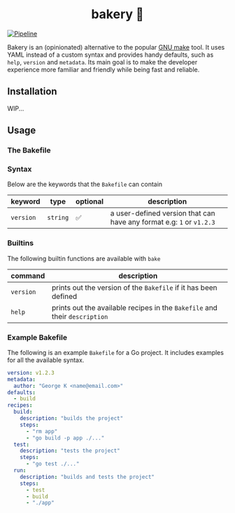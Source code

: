 
<h1 align="center">bakery 🧁</h1>

[![Pipeline](https://github.com/kampanosg/bakery/actions/workflows/go.yml/badge.svg)](https://github.com/kampanosg/bakery/actions/workflows/go.yml)

Bakery is an (opinionated) alternative to the popular [GNU make](https://www.gnu.org/software/make/manual/make.html) tool. It uses YAML instead of a custom syntax and provides handy defaults, such as `help`, `version` and `metadata`. Its main goal is to make the developer experience more familiar and friendly while being fast and reliable.

## Installation
WIP...

## Usage

### The Bakefile


### Syntax
Below are the keywords that the `Bakefile` can contain

| keyword   | type     | optional   | description                                                          |
| --------- | -------- | ---------- | -------------------------------------------------------------------- |
| `version` | `string` | ✅         | a user-defined version that can have any format e.g: `1` or `v1.2.3` |

### Builtins
The following builtin functions are available with `bake`

| command   | description                                                                |
| --------- | -------------------------------------------------------------------------- |
| `version` | prints out the version of the `Bakefile` if it has been defined            |
| `help`    | prints out the available recipes in the `Bakefile` and their `description` |


### Example Bakefile
The following is an example `Bakefile` for a Go project. It includes examples for all the available syntax.

```yaml
version: v1.2.3
metadata:
  author: "George K <name@email.com>"
defaults:
  - build
recipes:
  build:
    description: "builds the project"
    steps:
      - "rm app"
      - "go build -p app ./..."
  test:
    description: "tests the project"
    steps:
      - "go test ./..."
  run:
    description: "builds and tests the project"
    steps:
      - test
      - build
      - "./app"
```
